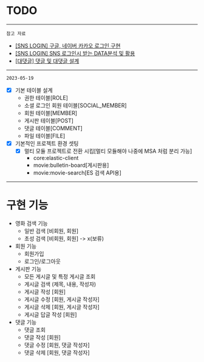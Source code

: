 # TODO

---

`참고 자료`

- [[SNS LOGIN] 구글, 네이버 카카오 로그인 구현](https://developerbee.tistory.com/245)
- [[SNS LOGIN] SNS 로그인시 받는 DATA분석 및 활용](https://skarlsla.github.io/2019/07/25/webserver-auth5/)
- [[대댓글] 댓글 및 대댓글 설계](https://velog.io/@alstn_dev/%EA%B2%8C%EC%8B%9C%ED%8C%90-%ED%94%84%EB%A1%9C%EC%A0%9D%ED%8A%B8-%EB%8C%93%EA%B8%80-%EB%B0%8F-%EB%8C%80%EB%8C%93%EA%B8%80)

---

`2023-05-19`

- [x] 기본 테이블 설계
  - 권한 테이블[ROLE]
  - 소셜 로그인 회원 테이블[SOCIAL_MEMBER]
  - 회원 테이블[MEMBER]
  - 게시판 테이블[POST]
  - 댓글 테이블[COMMENT]
  - 파일 테이블[FILE]
- [x] 기본적인 프로젝트 환경 셋팅
  - [x] 멀티 모듈 프로젝트로 전환 시킴[멀티 모듈해야 나중에 MSA 처럼 분리 가능]
    - core:elastic-client
    - movie:bulletin-board[게시판용]
    - movie:movie-search[ES 검색 API용]

---

# 구현 기능
- 영화 검색 기능
  - 일반 검색 [비회원, 회원]
  - 초성 검색 [비회원, 회원] -> x(보류)
- 회원 기능
  - 회원가입
  - 로그인/로그아웃
- 게시판 기능
  - 모든 게시글 및 특정 게시글 조회
  - 게시글 검색 (제목, 내용, 작성자)
  - 게시글 작성 [회원]
  - 게시글 수정 [회원, 게시글 작성자]
  - 게시글 삭제 [회원, 게시글 작성자]
  - 게시글 답글 작성 [회원]
- 댓글 기능
  - 댓글 조회
  - 댓글 작성 [회원]
  - 댓글 수정 [회원, 댓글 작성자]
  - 댓글 삭제 [회원, 댓글 작성자]
